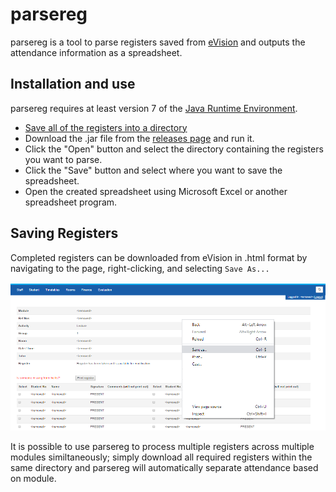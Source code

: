 # parsereg

parsereg is a tool to parse registers saved from [eVision](https://www.tribalgroup.com/software-and-services/student-information-systems/sitsvision) and outputs the attendance information as a spreadsheet.

## Installation and use

parsereg requires at least version 7 of the [Java Runtime Environment](https://www.java.com/en/download/).

 * [Save all of the registers into a directory](#saving-registers)
 * Download the .jar file from the [releases page](https://github.com/ccawley2011/parsereg/releases) and run it.
 * Click the "Open" button and select the directory containing the registers you want to parse.
 * Click the "Save" button and select where you want to save the spreadsheet.
 * Open the created spreadsheet using Microsoft Excel or another spreadsheet program.
 
## Saving Registers

Completed registers can be downloaded from eVision in .html format by navigating to the page, right-clicking, and selecting `Save As...`

![An example of saving an eVision register](example_saving_evision_register.png)

It is possible to use parsereg to process multiple registers across multiple modules similtaneously; simply download all required registers within the same directory and parsereg will automatically separate attendance based on module. 
